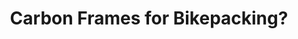 ---
layout: community
category: community
title: "Carbon Frames for Bikepacking?"
description: "Are carbon frames worth it? I am looking at a Treck Checkpoint SL5 and a Canyon Inlifte. Carbon is great, just please wrap that new bike with helicopter tape... Also remember it does not like to be very hot.. Think car exhaust, and carbon rims on rear racks. I went back to AL on the Mtn bike, very bombproof, just don't ask how much it weights."
isTopLevel: false
isSingleLevel: false
isArticle: false
datePublished: 2022-06-22 10:00:00 +0300
dateModified: 2022-06-22 10:00:00 +0300
published: false
---